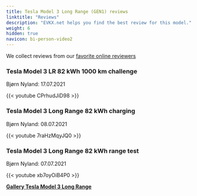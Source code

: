 ```yaml
---
title: Tesla Model 3 Long Range (GEN1) reviews
linktitle: "Reviews"
description: "EVKX.net helps you find the best review for this model."
weight: 6
hidden: true
navicon: bi-person-video2
---
```

We collect reviews from our [favorite online reviewers](../../../../../guides/evreviewers/)

<div class="container text-center shadow p-2 pe-4 mb-5 bg-body-tertiary rounded border">
<h3>Tesla Model 3 LR 82 kWh 1000 km challenge</h3>
<p>Bjørn Nyland: 17.07.2021</p>

{{< youtube CPrhudJiD98 >}}

</div>
<div class="container text-center shadow p-2 pe-4 mb-5 bg-body-tertiary rounded border">
<h3>Tesla Model 3 Long Range 82 kWh charging</h3>
<p>Bjørn Nyland: 08.07.2021</p>

{{< youtube 7raHzMqyJQ0 >}}

</div>
<div class="container text-center shadow p-2 pe-4 mb-5 bg-body-tertiary rounded border">
<h3>Tesla Model 3 Long Range 82 kWh range test</h3>
<p>Bjørn Nyland: 07.07.2021</p>

{{< youtube xb7oyOiB4P0 >}}

</div>
<div class="mt-3 mb-3">
<a href="../gallery/" class="text-decoration-none text-black">
<strong><i class="bi-arrow-left"></i>Gallery  </strong>
</a>
<a href="../" class="text-decoration-none text-black float-end">
<strong>Tesla Model 3 Long Range <i class="bi-arrow-right"></i></strong>
</a>
</div>
